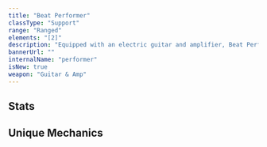 ```yaml
---
title: "Beat Performer"
classType: "Support"
range: "Ranged"
elements: "[2]"
description: "Equipped with an electric guitar and amplifier, Beat Performers grant powerful buffs and considerable healing to allies while attacking from two sources."
bannerUrl: ""
internalName: "performer"
isNew: true
weapon: "Guitar & Amp"
---
```


<script>
    import Icon from "@iconify/svelte"
    // import Stats from "./Stats.svelte"
</script>

## Stats
<!-- <Stats /> -->

## Unique Mechanics
